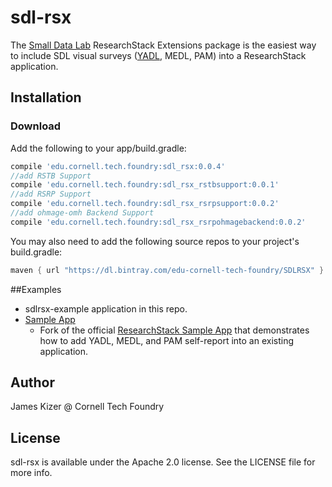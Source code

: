 # sdl-rsx

The [Small Data Lab](http://smalldata.io) ResearchStack Extensions package is the easiest way to include SDL visual surveys ([YADL](http://yadl.smalldata.io), MEDL, PAM) into a ResearchStack application.

## Installation

### Download
Add the following to your app/build.gradle:
```groovy
compile 'edu.cornell.tech.foundry:sdl_rsx:0.0.4'
//add RSTB Support
compile 'edu.cornell.tech.foundry:sdl_rsx_rstbsupport:0.0.1'
//add RSRP Support
compile 'edu.cornell.tech.foundry:sdl_rsx_rsrpsupport:0.0.2'
//add ohmage-omh Backend Support
compile 'edu.cornell.tech.foundry:sdl_rsx_rsrpohmagebackend:0.0.2'
```

You may also need to add the following source repos to your project's build.gradle:
```groovy
maven { url "https://dl.bintray.com/edu-cornell-tech-foundry/SDLRSX" }
```

##Examples
- sdlrsx-example application in this repo.
- [Sample App](https://github.com/cornelltech/SampleApp)
  * Fork of the official [ResearchStack Sample App](https://github.com/ResearchStack/SampleApp) that demonstrates how to add YADL, MEDL, and PAM self-report into an existing application.

## Author

James Kizer @ Cornell Tech Foundry

## License

sdl-rsx is available under the Apache 2.0 license. See the LICENSE file for more info.
